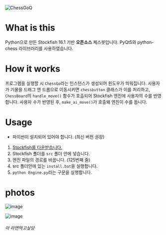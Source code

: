 ![ChessGoQ](https://github.com/user-attachments/assets/95ef3dda-0615-4715-ba45-ee311556dee6)

# What is this

Python으로 만든 Stockfish 16.1 기반 **오픈소스** 체스봇입니다. PyQt5와 python-chess 라이브러리를 사용하였습니다.

# How it works

프로그램을 실행할 시 `ChessGo`라는 인스턴스가 생성되어 윈도우가 띄워집니다. 사용자가 기물을 드래그 앤 드롭으로 이동시키면 `chessbutton` 클래스가 이를 처리하고, `ChessBoard`의 `handle_move()` 함수가 호출되어 Stockfish 엔진에 사용자의 수를 반영합니다. 사용자 수가 반영된 후, `make_ai_move()`가 호출돼 엔진이 수를 둡니다.

# Usage

- 파이썬이 설치되어 있어야 합니다. (최신 버전 권장)
1. [Stockfish를 다운받습니다.](https://stockfishchess.org/)
2. Stockfish 폴더를 `src` 폴더 안에 넣습니다.
3. 엔진 파일의 경로를 바꿉니다. (125번째 줄)
4. src 폴더안에 있는 `install.bat`을 실행합니다.
5. `python Engine.py`라는 구문을 실행합니다.

# photos
![image](https://github.com/user-attachments/assets/136b281f-01d1-4ce6-9593-f8a33661dc3a)

![image](https://github.com/user-attachments/assets/9b180a5a-7205-45ea-93d7-8c1f5a7eb740)


###### 아 라면먹고싶당
